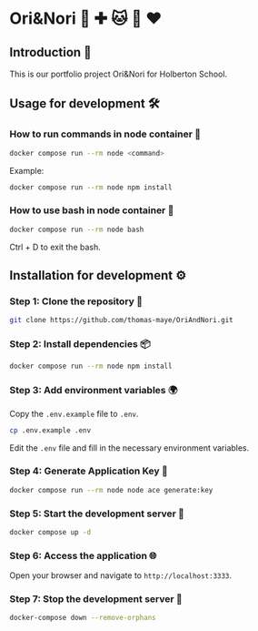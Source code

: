 # Ori&Nori 🐶 ✚ 🐱 🟰 ❤️

## Introduction 📖

This is our portfolio project Ori&Nori for Holberton School.

## Usage for development 🛠️

### How to run commands in node container 🐳

```bash
docker compose run --rm node <command>
```

Example:

```bash
docker compose run --rm node npm install
```

### How to use bash in node container 🐚

```bash
docker compose run --rm node bash
```

Ctrl + D to exit the bash.

## Installation for development ⚙️

### Step 1: Clone the repository 🧩

```bash
git clone https://github.com/thomas-maye/OriAndNori.git
```

### Step 2: Install dependencies 📦

```bash
docker compose run --rm node npm install
```

### Step 3: Add environment variables 🌍

Copy the `.env.example` file to `.env`.

```bash
cp .env.example .env
```

Edit the `.env` file and fill in the necessary environment variables.

### Step 4: Generate Application Key 🔑

```bash
docker compose run --rm node node ace generate:key
```

### Step 5: Start the development server 🚀

```bash
docker compose up -d
```

### Step 6: Access the application 🌐

Open your browser and navigate to `http://localhost:3333`.

### Step 7: Stop the development server 🛑

```bash
docker-compose down --remove-orphans
```
